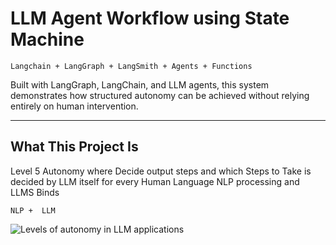 # LLM Agent Workflow using State Machine
```Langchain + LangGraph + LangSmith + Agents + Functions```

Built with LangGraph, LangChain, and LLM agents, this system demonstrates how structured autonomy can be achieved without relying entirely on human intervention.

---

## What This Project Is

Level 5 Autonomy where Decide output steps and which Steps to Take is decided by LLM itself for every Human Language NLP processing and LLMS Binds

```NLP +  LLM```

![Levels of autonomy in LLM applications](LevelsofAutonomy.png)
